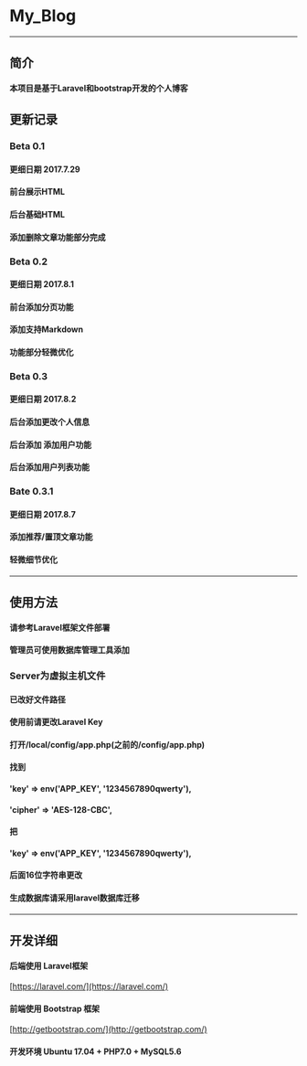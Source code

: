 # My_Blog

----

## 简介

#### 本项目是基于Laravel和bootstrap开发的个人博客

## 更新记录

### Beta 0.1    

#### 更细日期 2017.7.29

#### 前台展示HTML
#### 后台基础HTML
#### 添加删除文章功能部分完成



### Beta 0.2  

#### 更细日期 2017.8.1

####  前台添加分页功能
#### 添加支持Markdown
#### 功能部分轻微优化



### Beta 0.3 

#### 更细日期 2017.8.2

#### 后台添加更改个人信息
#### 后台添加 添加用户功能
#### 后台添加用户列表功能



### Bate 0.3.1 

#### 更细日期 2017.8.7

#### 添加推荐/置顶文章功能

#### 轻微细节优化

----

## 使用方法

#### 请参考Laravel框架文件部署

#### 管理员可使用数据库管理工具添加



### Server为虚拟主机文件

#### 已改好文件路径

#### 使用前请更改Laravel Key

#### 打开/local/config/app.php(之前的/config/app.php)

#### 找到

#### 'key' => env('APP_KEY', '1234567890qwerty'),

#### 'cipher' => 'AES-128-CBC',

#### 把

#### 'key' => env('APP_KEY', '1234567890qwerty'),

#### 后面16位字符串更改



#### 生成数据库请采用laravel数据库迁移

----

## 开发详细

#### 后端使用 Laravel框架 

[https://laravel.com/](https://laravel.com/)

#### 前端使用 Bootstrap 框架

[http://getbootstrap.com/](http://getbootstrap.com/)

#### 开发环境 Ubuntu 17.04 + PHP7.0 + MySQL5.6